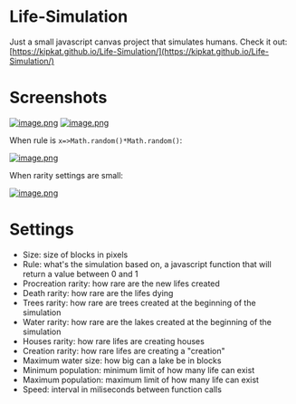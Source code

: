 # Life-Simulation
Just a small javascript canvas project that simulates humans.
Check it out: [https://kipkat.github.io/Life-Simulation/](https://kipkat.github.io/Life-Simulation/)
# Screenshots
[![image.png](https://i.postimg.cc/dVtB5Jdm/image.png)](https://postimg.cc/7fd068Kf)
[![image.png](https://i.postimg.cc/Z5Wh1zzp/image.png)](https://postimg.cc/QFZPTPtd)

When rule is `x=>Math.random()*Math.random()`:

[![image.png](https://i.postimg.cc/7YMVw5wy/image.png)](https://postimg.cc/hfvx0PXC)

When rarity settings are small:

[![image.png](https://i.postimg.cc/YqtBRmS4/image.png)](https://postimg.cc/Cdr2L5kY)
# Settings
- Size: size of blocks in pixels
- Rule: what's the simulation based on, a javascript function that will return a value between 0 and 1
- Procreation rarity: how rare are the new lifes created
- Death rarity: how rare are the lifes dying
- Trees rarity: how rare are trees created at the beginning of the simulation
- Water rarity: how rare are the lakes created at the beginning of the simulation
- Houses rarity: how rare lifes are creating houses
- Creation rarity: how rare lifes are creating a "creation"
- Maximum water size: how big can a lake be in blocks
- Minimum population: minimum limit of how many life can exist
- Maximum population: maximum limit of how many life can exist
- Speed: interval in miliseconds between function calls
